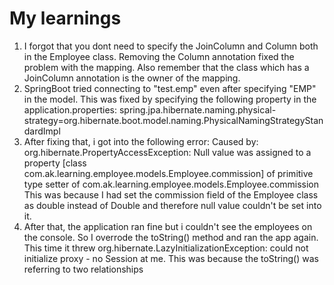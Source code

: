 # My learnings
1. I forgot that you dont need to specify the JoinColumn and Column both in the Employee class. Removing the Column annotation fixed the problem with the mapping. Also remember that the class which has a JoinColumn annotation is the owner of the mapping.
2. SpringBoot tried connecting to "test.emp" even after specifying "EMP" in the model. This was fixed by specifying the
following property in the application.properties:
spring.jpa.hibernate.naming.physical-strategy=org.hibernate.boot.model.naming.PhysicalNamingStrategyStandardImpl
3. After fixing that, i got into the following error: Caused by: org.hibernate.PropertyAccessException: Null value was
assigned to a property [class com.ak.learning.employee.models.Employee.commission] of primitive type setter of
com.ak.learning.employee.models.Employee.commission
This was because I had set the commission field of the Employee class as double instead of Double and therefore null value couldn't be set into it.
4. After that, the application ran fine but i couldn't see the employees on the console. So I overrode the toString() method and ran the app again. This time it threw org.hibernate.LazyInitializationException: could not initialize proxy - no Session at me. This was because the toString() was referring to two relationships

